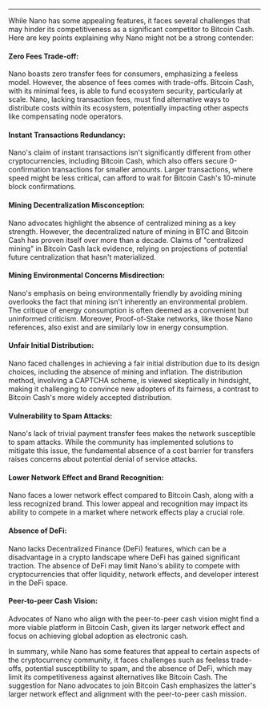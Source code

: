 ---
While Nano has some appealing features, it faces several challenges that may hinder its competitiveness as a significant competitor to Bitcoin Cash. Here are key points explaining why Nano might not be a strong contender:

#### Zero Fees Trade-off: 

Nano boasts zero transfer fees for consumers, emphasizing a feeless model. However, the absence of fees comes with trade-offs. Bitcoin Cash, with its minimal fees, is able to fund ecosystem security, particularly at scale. Nano, lacking transaction fees, must find alternative ways to distribute costs within its ecosystem, potentially impacting other aspects like compensating node operators.

#### Instant Transactions Redundancy: 

Nano's claim of instant transactions isn't significantly different from other cryptocurrencies, including Bitcoin Cash, which also offers secure 0-confirmation transactions for smaller amounts. Larger transactions, where speed might be less critical, can afford to wait for Bitcoin Cash's 10-minute block confirmations.

#### Mining Decentralization Misconception: 

Nano advocates highlight the absence of centralized mining as a key strength. However, the decentralized nature of mining in BTC and Bitcoin Cash has proven itself over more than a decade. Claims of "centralized mining" in Bitcoin Cash lack evidence, relying on projections of potential future centralization that hasn't materialized.

#### Mining Environmental Concerns Misdirection: 

Nano's emphasis on being environmentally friendly by avoiding mining overlooks the fact that mining isn't inherently an environmental problem. The critique of energy consumption is often deemed as a convenient but uninformed criticism. Moreover, Proof-of-Stake networks, like those Nano references, also exist and are similarly low in energy consumption.

#### Unfair Initial Distribution: 

Nano faced challenges in achieving a fair initial distribution due to its design choices, including the absence of mining and inflation. The distribution method, involving a CAPTCHA scheme, is viewed skeptically in hindsight, making it challenging to convince new adopters of its fairness, a contrast to Bitcoin Cash's more widely accepted distribution.

#### Vulnerability to Spam Attacks: 

Nano's lack of trivial payment transfer fees makes the network susceptible to spam attacks. While the community has implemented solutions to mitigate this issue, the fundamental absence of a cost barrier for transfers raises concerns about potential denial of service attacks.

#### Lower Network Effect and Brand Recognition: 

Nano faces a lower network effect compared to Bitcoin Cash, along with a less recognized brand. This lower appeal and recognition may impact its ability to compete in a market where network effects play a crucial role.

#### Absence of DeFi: 

Nano lacks Decentralized Finance (DeFi) features, which can be a disadvantage in a crypto landscape where DeFi has gained significant traction. The absence of DeFi may limit Nano's ability to compete with cryptocurrencies that offer liquidity, network effects, and developer interest in the DeFi space.

#### Peer-to-peer Cash Vision: 

Advocates of Nano who align with the peer-to-peer cash vision might find a more viable platform in Bitcoin Cash, given its larger network effect and focus on achieving global adoption as electronic cash.

In summary, while Nano has some features that appeal to certain aspects of the cryptocurrency community, it faces challenges such as feeless trade-offs, potential susceptibility to spam, and the absence of DeFi, which may limit its competitiveness against alternatives like Bitcoin Cash. The suggestion for Nano advocates to join Bitcoin Cash emphasizes the latter's larger network effect and alignment with the peer-to-peer cash mission.